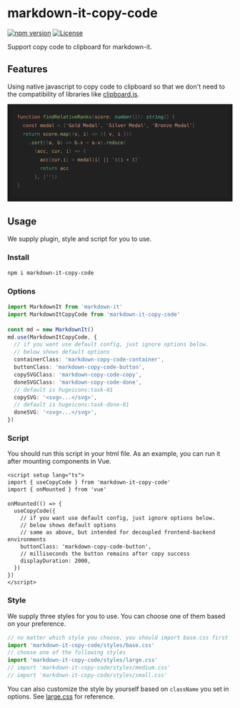 # markdown-it-copy-code

[![npm version][npm-version-src]][npm-version-href]
[![License][license-src]][license-href]

Support copy code to clipboard for markdown-it.

## Features

Using native javascript to copy code to clipboard so that we don't need to the compatibility of libraries like [clipboard.js](https://clipboardjs.com/).

![](./assets/feature.gif)

## Usage

We supply plugin, style and script for you to use.

### Install
``` sh
npm i markdown-it-copy-code
```

### Options
``` ts
import MarkdownIt from 'markdown-it'
import MarkdownItCopyCode from 'markdown-it-copy-code'

const md = new MarkdownIt()
md.use(MarkdownItCopyCode, {
  // if you want use default config, just ignore options below.
  // below shows default options
  containerClass: 'markdown-copy-code-container',
  buttonClass: 'markdown-copy-code-button',
  copySVGClass: 'markdown-copy-code-copy',
  doneSVGClass: 'markdown-copy-code-done',
  // default is hugeicons:task-01
  copySVG: '<svg>...</svg>',
  // default is hugeicons:task-done-01
  doneSVG: '<svg>...</svg>',
})
```

### Script
You should run this script in your html file.
As an example, you can run it after mounting components in Vue.
``` vue
<script setup lang="ts">
import { useCopyCode } from 'markdown-it-copy-code'
import { onMounted } from 'vue'

onMounted(() => {
  useCopyCode({
    // if you want use default config, just ignore options below.
    // below shows default options
    // same as above, but intended for decoupled frontend-backend environments
    buttonClass: 'markdown-copy-code-button',
    // milliseconds the button remains after copy success
    displayDuration: 2000,
  })
})
</script>
```

### Style

We supply three styles for you to use.
You can choose one of them based on your preference.

``` ts
// no matter which style you choose, you should import base.css first
import 'markdown-it-copy-code/styles/base.css'
// choose one of the following styles
import 'markdown-it-copy-code/styles/large.css'
// import 'markdown-it-copy-code/styles/medium.css'
// import 'markdown-it-copy-code/styles/small.css'
```

You can also customize the style by yourself based on `className` you set in options.
See [large.css](./styles/large.css) for reference.

<!-- Badges -->

[npm-version-src]: https://img.shields.io/npm/v/markdown-it-copy-code
[npm-version-href]: https://npmjs.com/package/markdown-it-copy-code
[license-src]: https://img.shields.io/github/license/howcasperwhat/markdown-it-copy-code.svg
[license-href]: https://github.com/howcasperwhat/markdown-it-copy-code/blob/main/LICENSE
